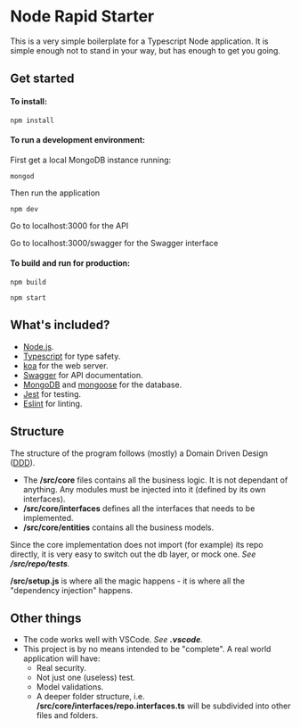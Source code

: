 # Node Rapid Starter

This is a very simple boilerplate for a Typescript Node application.  It is simple enough not to
stand in your way, but has enough to get you going.

## Get started
#### To install:
```
npm install
```

#### To run a development environment:

First get a local MongoDB instance running:
```
mongod
```

Then run the application
```
npm dev
```
Go to localhost:3000 for the API

Go to localhost:3000/swagger for the Swagger interface

#### To build and run for production:
```
npm build
```
```
npm start
```

## What's included?
* [Node.js](https://nodejs.org/).
* [Typescript](https://www.typescriptlang.org/) for type safety.
* [koa](https://koajs.com/) for the web server.
* [Swagger](https://swagger.io/) for API documentation.
* [MongoDB](https://www.mongodb.com/) and [mongoose](https://mongoosejs.com/) for the database.
* [Jest](https://jestjs.io/) for testing.
* [Eslint](https://eslint.org/) for linting.

## Structure
The structure of the program follows (mostly) a Domain Driven Design ([DDD](https://en.wikipedia.org/wiki/Domain-driven_design)).

* The **/src/core** files contains all the business logic.  It is not dependant of anything.  Any modules must be injected into it (defined by its own interfaces).
* **/src/core/interfaces** defines all the interfaces that needs to be implemented.
* **/src/core/entities** contains all the business models.

Since the core implementation does not import (for example) its repo directly, it is very easy
to switch out the db layer, or mock one.  *See **/src/repo/__tests__**.*

**/src/setup.js** is where all the magic happens - it is where all the "dependency injection" happens.

## Other things
* The code works well with VSCode.  *See **.vscode**.*
* This project is by no means intended to be "complete".  A real world application will have:
   * Real security.
   * Not just one (useless) test.
   * Model validations.
   * A deeper folder structure, i.e. **/src/core/interfaces/repo.interfaces.ts** will be subdivided into other files and folders.

